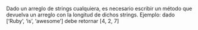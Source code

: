 Dado un arreglo de strings cualquiera, es necesario escribir un método que devuelva un
arreglo con la longitud de dichos strings. Ejemplo: dado [‘Ruby’, ‘is’, ‘awesome’] debe
retornar [4, 2, 7]
